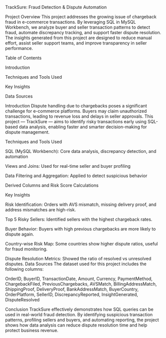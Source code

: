 TrackSure: Fraud Detection & Dispute Automation

Project Overview
This project addresses the growing issue of chargeback fraud in e-commerce transactions. By leveraging SQL in MySQL Workbench, we analyze buyer and seller transaction patterns to detect fraud, automate discrepancy tracking, and support faster dispute resolution. The insights generated from this project are designed to reduce manual effort, assist seller support teams, and improve transparency in seller performance.

Table of Contents

Introduction

Techniques and Tools Used

Key Insights

Data Sources

Introduction
Dispute handling due to chargebacks poses a significant challenge for e-commerce platforms. Buyers may claim unauthorized transactions, leading to revenue loss and delays in seller approvals. This project — TrackSure — aims to identify risky transactions early using SQL-based data analysis, enabling faster and smarter decision-making for dispute management.

Techniques and Tools Used

SQL (MySQL Workbench): Core data analysis, discrepancy detection, and automation

Views and Joins: Used for real-time seller and buyer profiling

Data Filtering and Aggregation: Applied to detect suspicious behavior

Derived Columns and Risk Score Calculations

Key Insights

Risk Identification: Orders with AVS mismatch, missing delivery proof, and address mismatches are high-risk.

Top 5 Risky Sellers: Identified sellers with the highest chargeback rates.

Buyer Behavior: Buyers with high previous chargebacks are more likely to dispute again.

Country-wise Risk Map: Some countries show higher dispute ratios, useful for fraud monitoring.

Dispute Resolution Metrics: Showed the ratio of resolved vs unresolved disputes.
Data Sources
The dataset used for this project includes the following columns:

OrderID, BuyerID, TransactionDate, Amount, Currency, PaymentMethod, ChargebackFiled, PreviousChargebacks, AVSMatch, BillingAddressMatch, ShippingProof, DeliveryProof, BankAddressMatch, BuyerCountry, OrderPlatform, SellerID, DiscrepancyReported, InsightGenerated, DisputeResolved

Conclusion
TrackSure effectively demonstrates how SQL queries can be used in real-world fraud detection. By identifying suspicious transaction patterns, profiling sellers and buyers, and automating reporting, the project shows how data analysis can reduce dispute resolution time and help protect business revenue.

